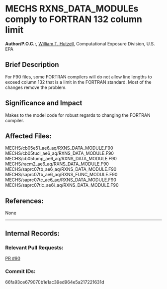 # MECHS RXNS_DATA_MODULEs comply to FORTRAN 132 column limit
    
**Author/P.O.C.:**, [William T. Hutzell](mailto:hutzell.bill@epa.gov), Computational Exposure Division, U.S. EPA
    
## Brief Description

For F90 files, some FORTRAN compilers will do not allow line lengths to exceed column 132 that is a limit in the
FORTRAN standard. Most of the changes remove the problem. 
    
## Significance and Impact

Makes to the model code for robust regards to changing the  FORTRAN compiler.    
    
## Affected Files:
MECHS/cb05e51_ae6_aq/RXNS_DATA_MODULE.F90
MECHS/cb05tucl_ae6_aq/RXNS_DATA_MODULE.F90
MECHS/cb05tump_ae6_aq/RXNS_DATA_MODULE.F90
MECHS/racm2_ae6_aq/RXNS_DATA_MODULE.F90
MECHS/saprc07tb_ae6_aq/RXNS_DATA_MODULE.F90
MECHS/saprc07tb_ae6_aq/RXNS_FUNC_MODULE.F90
MECHS/saprc07tc_ae6_aq/RXNS_DATA_MODULE.F90
MECHS/saprc07tic_ae6i_aq/RXNS_DATA_MODULE.F90

## References:    

None
    
-----
## Internal Records:
    
### Relevant Pull Requests:
[PR #90](https://github.com/USEPA/CMAQ_Dev/pull/90)
### Commit IDs:
66fa93ce679070b1e1ac39ed964e5a217221631d
    
